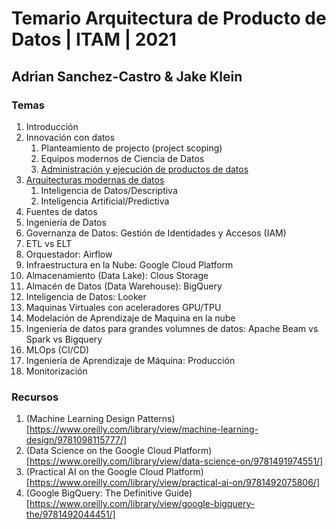 # Temario Arquitectura de Producto de Datos | ITAM  | 2021
## Adrian Sanchez-Castro & Jake Klein

### Temas
1. Introducción
2. Innovación con datos
    1. Planteamiento de projecto (project scoping)
    2. Equipos modernos de Ciencia de Datos
    3. [Administración y ejecución de productos de datos](https://www.oreilly.com/radar/practical-skills-for-the-ai-product-manager/)
3. [Arquitecturas modernas de datos](https://a16z.com/2020/10/15/the-emerging-architectures-for-modern-data-infrastructure/)
    1. Inteligencia de Datos/Descriptiva
    2. Inteligencia Artificial/Predictiva
4. Fuentes de datos
5. Ingeniería de Datos
6. Governanza de Datos: Gestión de Identidades y Accesos (IAM)
7. ETL vs ELT
8. Orquestador: Airflow
9. Infraestructura en la Nube: Google Cloud Platform
10. Almacenamiento (Data Lake): Clous Storage
11. Almacén de Datos (Data Warehouse): BigQuery
12. Inteligencia de Datos: Looker
13. Maquinas Virtuales con aceleradores GPU/TPU
14. Modelación de Aprendizaje de Maquina en la nube
15. Ingenieria de datos para grandes volumnes de datos: Apache Beam vs Spark vs Bigquery
16. MLOps (CI/CD)
17. Ingeniería de Aprendizaje de Máquina: Producción 
18. Monitorización


### Recursos
1. (Machine Learning Design Patterns)[https://www.oreilly.com/library/view/machine-learning-design/9781098115777/]
2. (Data Science on the Google Cloud Platform)[https://www.oreilly.com/library/view/data-science-on/9781491974551/]
3. (Practical AI on the Google Cloud Platform)[https://www.oreilly.com/library/view/practical-ai-on/9781492075806/]
4. (Google BigQuery: The Definitive Guide)[https://www.oreilly.com/library/view/google-bigquery-the/9781492044451/]
